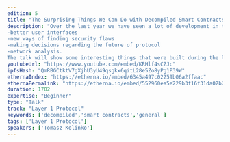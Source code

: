 ```yaml
---
edition: 5
title: "The Surprising Things We Can Do with Decompiled Smart Contracts"
description: "Over the last year we have seen a lot of development in the field of smart contract decompilation. This in turn has opened up a lot of new possibilities:
-better user interfaces
-new ways of finding security flaws
-making decisions regarding the future of protocol
-network analysis.
The talk will show some interesting things that were built during the last year."
youtubeUrl: "https://www.youtube.com/embed/KRHlf4sCZJc"
ipfsHash: "QmRBGCtktV7gXjhU3yU49qsgkx6qitL28e5Zo8yPg1P39W"
ethernaIndex: "https://etherna.io/embed/6345a497c02259b06a2ffaac"
ethernaPermalink: "https://etherna.io/embed/552960ea5e229b3f16f31da02b26cd83fe4fb33af5f91d8950381cb384d97d0d"
duration: 1702
expertise: "Beginner"
type: "Talk"
track: "Layer 1 Protocol"
keywords: ['decompiled','smart contracts','general']
tags: ['Layer 1 Protocol']
speakers: ['Tomasz Kolinko']
---
```

